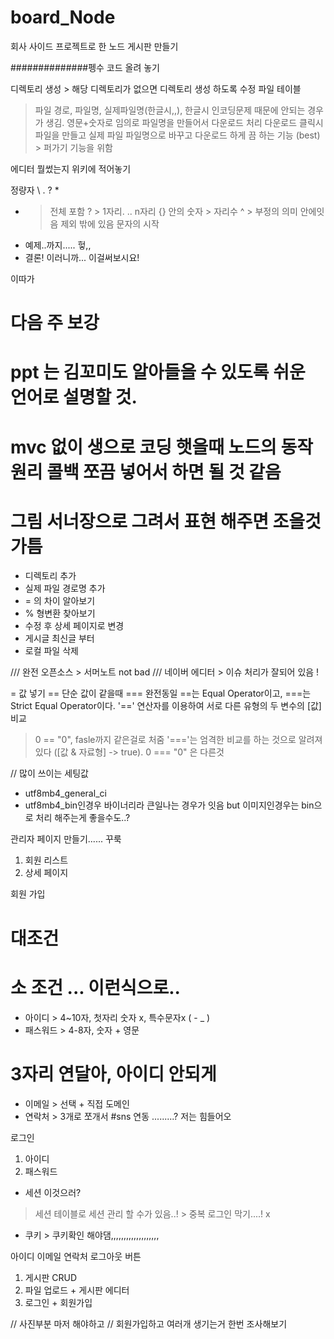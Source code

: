 # board_Node
회사 사이드 프로젝트로 한 노드 게시판 만들기 


##############펭수 코드 올려 놓기 



디렉토리 생성  > 해당 디렉토리가 없으면 디렉토리 생성 하도록 수정 
파일 테이블 
> 파일 경로, 파일명, 실제파일명(한글시,,), 
한글시 인코딩문제 때문에 안되는 경우가 생김. 영문+숫자로 임의로 파일명을 만들어서 다운로드 처리 
> 다운로드 클릭시 파일을 만들고 실제 파일 파일명으로 바꾸고 다운로드 하게 끔 하는 기능 (best) > 퍼가기 기능을 위함 

에디터 뭘썼는지 위키에 적어놓기 

정량자 \ . \? \* 

* > 전체 포함 
? > 1자리. .. n자리 
{} 안의 숫자 > 자리수 
^ > 부정의 의미 안에잇음 제외 밖에 있음 문자의 시작 


- 예제..까지..... 헣,, 
- 결론! 이러니까... 이걸써보시요! 


이따가 
# 다음 주 보강 
  # ppt 는 김꼬미도 알아들을 수 있도록 쉬운 언어로 설명할 것.  
  # mvc 없이 생으로 코딩 햇을때 노드의 동작 원리  콜백 쪼끔 넣어서 하면 될 것 같음 
  # 그림 서너장으로 그려서 표현 해주면 조을것 가틈 

- 디렉토리 추가 
- 실제 파일 경로명 추가 
- = 의 차이 알아보기 
- % 형변환 찾아보기 
- 수정 후 상세 페이지로 변경 
- 게시글 최신글 부터 
- 로컬 파일 삭제 

/// 완전 오픈소스 > 서머노트 not bad
/// 네이버 에디터 > 이슈 처리가 잘되어 있음 !

= 값 넣기 
== 단순 값이 같을때 
=== 완전동일 
==는 Equal Operator이고,  ===는 Strict Equal Operator이다. 
 '==' 연산자를 이용하여 서로 다른 유형의 두 변수의 [값] 비교
> 0 == "0", fasle까지 같은걸로 처줌 
 '==='는 엄격한 비교를 하는 것으로 알려져 있다 ([값 & 자료형] -> true).
> 0 === "0" 은 다른것 

// 많이 쓰이는 세팅값 
- utf8mb4_general_ci
- utf8mb4_bin인경우 바이너리라 큰일나는 경우가 잇음 but 이미지인경우는 bin으로 처리 해주는게 좋을수도..? 

관리자 페이지 만들기...... 꾸룩 
1. 회원 리스트
2. 상세 페이지
 
회원 가입
# 대조건
  # 소 조건 ... 이런식으로.. 

- 아이디 > 4~10자, 첫자리 숫자 x, 특수문자x ( - _ )  
- 패스워드 > 4-8자, 숫자 + 영문 
# 3자리 연달아, 아이디 안되게 
- 이메일 > 선택 + 직접 도메인 
- 연락처 > 3개로 쪼개서 
#sns 연동 .........? 저는 힘들어오 


로그인 
1. 아이디
2. 패스워드
- 세션 이것으러?  
> 세션 테이블로 세션 관리 할 수가 있음..! > 중복 로그인 막기....!  x 
- 쿠키  > 쿠키확인 해야댐,,,,,,,,,,,,,,,,,,, 


아이디 
이메일
연락처 
로그아웃 버튼 



1. 게시판 CRUD
2. 파일 업로드 + 게시판 에디터
3. 로그인 + 회원가입 



// 사진부분 마저 해야하고 
// 회원가입하고 여러개 생기는거 한번 조사해보기 